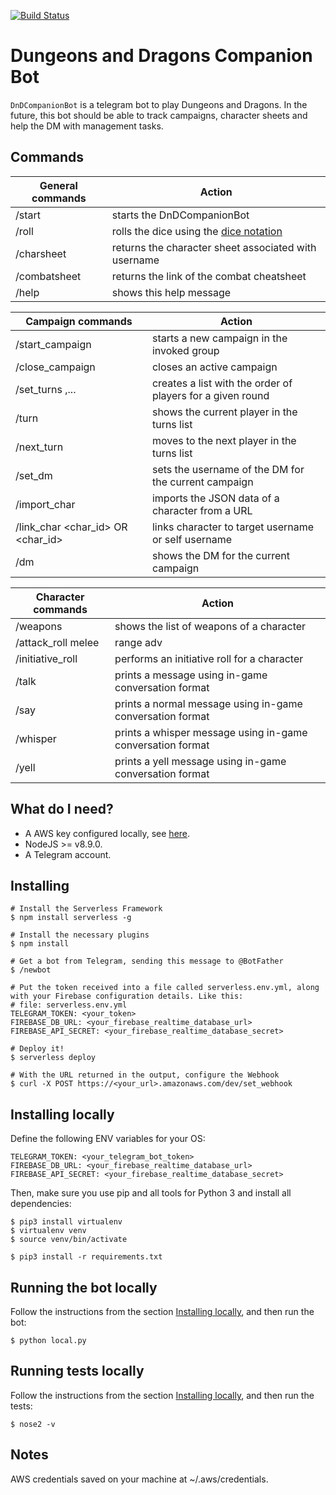 [![Build Status](https://travis-ci.com/satanas/DnDCompanionBot.svg?branch=master)](https://travis-ci.com/satanas/DnDCompanionBot)

# Dungeons and Dragons Companion Bot
`DnDCompanionBot` is a telegram bot to play Dungeons and Dragons. In the future, this bot should be able to track
campaigns, character sheets and help the DM with management tasks.

## Commands
General commands | Action
--------|-------
/start | starts the DnDCompanionBot
/roll <expression> | rolls the dice using the [dice notation](https://en.wikipedia.org/wiki/Dice_notation)
/charsheet <username> | returns the character sheet associated with username
/combatsheet | returns the link of the combat cheatsheet
/help | shows this help message

Campaign commands | Action
--------|-------
/start_campaign | starts a new campaign in the invoked group
/close_campaign | closes an active campaign
/set_turns <username1>,...<usernameN> | creates a list with the order of players for a given round
/turn | shows the current player in the turns list
/next_turn | moves to the next player in the turns list
/set_dm <username> | sets the username of the DM for the current campaign
/import_char <url> | imports the JSON data of a character from a URL
/link_char <char_id> <username> OR <char_id> | links character to target username or self username
/dm | shows the DM for the current campaign

Character commands | Action
--------|-------
/weapons <character> | shows the list of weapons of a character
/attack_roll <character> <weapon> melee|range <distance> adv|disadv | performs an attack roll on a character
/initiative_roll <character> | performs an initiative roll for a character
/talk <character> <message> | prints a message using in-game conversation format
/say <character> <message> | prints a normal message using in-game conversation format
/whisper <character> <message> | prints a whisper message using in-game conversation format
/yell <character> <message> | prints a yell message using in-game conversation format


## What do I need?
- A AWS key configured locally, see [here](https://serverless.com/framework/docs/providers/aws/guide/credentials/).
- NodeJS >= v8.9.0.
- A Telegram account.

## Installing
```
# Install the Serverless Framework
$ npm install serverless -g

# Install the necessary plugins
$ npm install

# Get a bot from Telegram, sending this message to @BotFather
$ /newbot

# Put the token received into a file called serverless.env.yml, along with your Firebase configuration details. Like this:
# file: serverless.env.yml
TELEGRAM_TOKEN: <your_token>
FIREBASE_DB_URL: <your_firebase_realtime_database_url>
FIREBASE_API_SECRET: <your_firebase_realtime_database_secret>

# Deploy it!
$ serverless deploy

# With the URL returned in the output, configure the Webhook
$ curl -X POST https://<your_url>.amazonaws.com/dev/set_webhook
```

## Installing locally

Define the following ENV variables for your OS:
```
TELEGRAM_TOKEN: <your_telegram_bot_token>
FIREBASE_DB_URL: <your_firebase_realtime_database_url>
FIREBASE_API_SECRET: <your_firebase_realtime_database_secret>
```

Then, make sure you use pip and all tools for Python 3 and install all dependencies:
```
$ pip3 install virtualenv
$ virtualenv venv
$ source venv/bin/activate

$ pip3 install -r requirements.txt
```

## Running the bot locally

Follow the instructions from the section [Installing locally](#installing-locally), and then run the bot:

```
$ python local.py
```

## Running tests locally

Follow the instructions from the section [Installing locally](#installing-locally), and then run the tests:

```
$ nose2 -v
```

## Notes
AWS credentials saved on your machine at ~/.aws/credentials.
